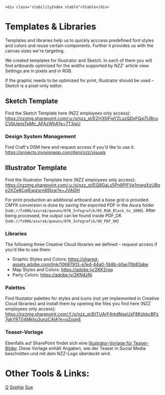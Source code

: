 ```html|span-1,no-source,plain
<div class="stabilityIndex stable">Stable</div>
```

# Templates & Libraries

Templates and libraries help us to quickly acccess predefined font styles and colors and reuse certain components. Further it provides us with the canvas sizes we're targeting.

We created templates for Illustrator and Sketch. In each of them you will find artboards optimized for the widths supported by NZZ' article view. Settings are in pixels and in RGB.

If the graphic needs to be optimized for print, Illustrator should be used – Sketch is a pixel-only editor.

## Sketch Template

Find the Sketch Template here (NZZ employees only access): https://nzzmg.sharepoint.com/:u:/s/nzz_st/EZH35lFjoYZLszQDxFQsl7UBcoCVbUensTpMir_AFAzWhA?e=7T3ipU

### Design System Management

Find Craft's DSM here and request access if you'd like to use it:
https://projects.invisionapp.com/dsm/nzz/visuals

## Illustrator Template

Find the Illustrator Template here (NZZ employees only access): https://nzzmg.sharepoint.com/:u:/s/nzz_st/EQ8GaLs5Pn9PlFVq1mwgXzUBge2XZe8CqtEwjzsrn69Izw?e=JVAI0H

For print production an additional artboard and a base grid is provided. CMYK conversion is done by saving the exported PDF in the Asura folder (`smb://fs006/asura$/queues/070_Infografik/05_RGB_Black_to_100K`). After being processed, the output can be found inside PDF_OK (`smb://fs006/asura$/queues/070_Infografik/98_PDF_OK`)

### Libraries

The following three Creative Cloud libraries we defined – request access if you'd like to use them:

- Graphic Styles and Colors: https://shared-assets.adobe.com/link/10687913-a7ed-44a0-5b8b-bfae70b83abe
- Map Styles and Colors: https://adobe.ly/2KK2rpq
- Party Colors: https://adobe.ly/2KN4zNj

### Palettes

Find Illustator palettes for styles and icons (not yet implemented in Creative Cloud libraries) and install them by opening the files you find here (NZZ employees only access): https://nzzmg.sharepoint.com/:f:/s/nzz_st/EtTUArF4rkdNqpUsF8KzkbcBPz7gkYRT04Mkhu3unzCAIA?e=qZognE

### Teaser-Vorlage

Ebenfalls auf SharePoint findet sich eine [Illustrator-Vorlage für Teaser-Bilder](https://nzzmg.sharepoint.com/:u:/s/nzz_st/ESOfvKT8uAlDi4Dr7Uju4uYBUeSgPJKvL_Yz1SSIJ__62g?e=Rdp2Wb). Diese Vorlage enhält Angaben, wie der Teaser in Social Media beschnitten und mit dem NZZ-Logo überdeckt wird.

# Other Tools & Links:

[Q](https://q.st.nzz.ch/login)
[Sophie](https://storytelling.nzz.ch/tools/sophie-styleguide/)
[Sue](https://sue.st.nzz.ch/)
